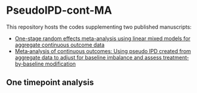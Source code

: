 # PseudoIPD-cont-MA

This repository hosts the codes supplementing two published manuscripts:

*  [One-stage random effects meta-analysis using linear mixed models for aggregate continuous outcome data](https://doi.org/10.1002/jrsm.1331)
*  [Meta‐analysis of continuous outcomes: Using pseudo IPD created from aggregate data to adjust for baseline imbalance and assess treatment‐by‐baseline modification]( https://doi.org/10.1002/jrsm.1434)

## One timepoint analysis 
